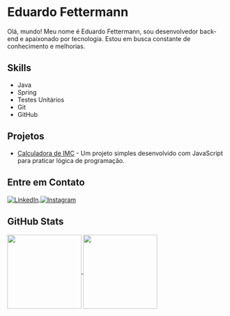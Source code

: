 # Eduardo Fettermann

Olá, mundo! Meu nome é Eduardo Fettermann, sou desenvolvedor back-end e apaixonado por tecnologia. Estou em busca constante de conhecimento e melhorias.

## Skills

- Java
- Spring
- Testes Unitários
- Git
- GitHub

## Projetos

- [Calculadora de IMC](https://github.com/eduardofettermann/calculadora-imc) - Um projeto simples desenvolvido com JavaScript para praticar lógica de programação.

## Entre em Contato

<div align="left">
  <a href="https://www.linkedin.com/in/eduardo-fettermann/" target="_blank" rel="noopener noreferrer">
    <img align="center" alt="LinkedIn" src="https://img.shields.io/badge/LinkedIn-0077B5?style=for-the-badge&logo=linkedin&logoColor=white" />
  </a>
  <a href="https://instagram.com/efettermann" target="_blank" rel="noopener noreferrer">
    <img align="center" alt="Instagram" src="https://img.shields.io/badge/Instagram-E4405F?style=for-the-badge&logo=instagram&logoColor=white" />
  </a>
</div>

## GitHub Stats

<a href="https://github.com/eduardofettermann">
  <img height=170 align="center" src="https://github-readme-stats-eight-theta.vercel.app/api?username=eduardofettermann&show_icons=true&theme=dark&include_all_commits=true&count_private=true&layout=compact"/>
</a>
<a href="https://github.com/anuraghazra/convoychat">
  <img height=170 align="center" src="https://github-readme-stats.vercel.app/api/top-langs?username=eduardofettermann&layout=compact&theme=dark&langs_count=8&card_width=320" />
</a>
